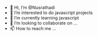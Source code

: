 - 👋 Hi, I’m @Nusrathadi
- 👀 I’m interested to do javascript projects
- 🌱 I’m currently learning javascript
- 💞️ I’m looking to collaborate on ...
- 📫 How to reach me ...

<!---
Nusrathadi/Nusrathadi is a ✨ special ✨ repository because its `README.md` (this file) appears on your GitHub profile.
You can click the Preview link to take a look at your changes.
--->
